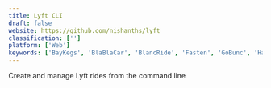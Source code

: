 ```yaml
---
title: Lyft CLI
draft: false 
website: https://github.com/nishanths/lyft
classification: ['']
platform: ['Web']
keywords: ['BayKegs', 'BlaBlaCar', 'BlancRide', 'Fasten', 'GoBunc', 'Hail for Lyft', 'Lyft Amp', 'Lyft Line', 'MapMyRIDE', 'New Lyft App on IOS', 'Ride', 'Strava', 'Stretch', 'Uber Bus', 'Uber without Internet', 'UberRUSH API', 'WaiveCar', 'Yandex.Taxi', 'Zify', 'scoop', 'uberCOMMUTE']
---
```

Create and manage Lyft rides from the command line